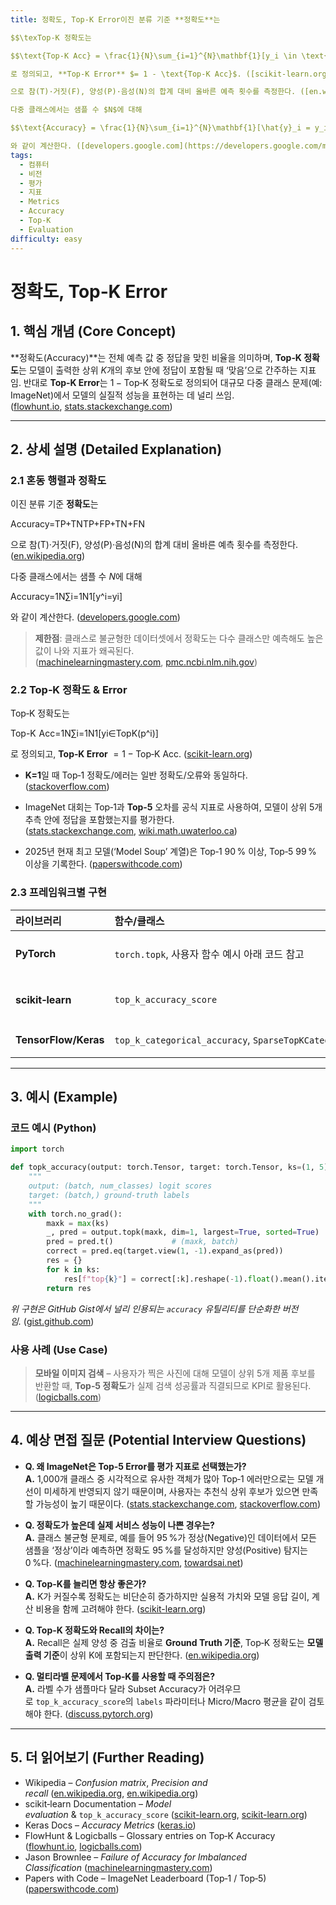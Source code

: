 ```yaml
---
title: 정확도, Top-K Error이진 분류 기준 **정확도**는

$$\texTop‑K 정확도는

$$\text{Top-K Acc} = \frac{1}{N}\sum_{i=1}^{N}\mathbf{1}[y_i \in \text{TopK}(\hat{p}_i)]$$

로 정의되고, **Top‑K Error** $= 1 - \text{Top‑K Acc}$. ([scikit-learn.org](https://scikit-learn.org/stable/modules/generated/sklearn.metrics.top_k_accuracy_score.html?utm_source=chatgpt.com))uracy} = \frac{TP + TN}{TP + FP + TN + FN}$$

으로 참(T)·거짓(F), 양성(P)·음성(N)의 합계 대비 올바른 예측 횟수를 측정한다. ([en.wikipedia.org](https://en.wikipedia.org/wiki/Confusion_matrix?utm_source=chatgpt.com))

다중 클래스에서는 샘플 수 $N$에 대해

$$\text{Accuracy} = \frac{1}{N}\sum_{i=1}^{N}\mathbf{1}[\hat{y}_i = y_i]$$

와 같이 계산한다. ([developers.google.com](https://developers.google.com/machine-learning/crash-course/classification/accuracy-precision-recall?utm_source=chatgpt.com))-07-04
tags:
  - 컴퓨터
  - 비전
  - 평가
  - 지표
  - Metrics
  - Accuracy
  - Top-K
  - Evaluation
difficulty: easy
---
```


# 정확도, Top‑K Error

## 1. 핵심 개념 (Core Concept)

**정확도(Accuracy)**는 전체 예측 값 중 정답을 맞힌 비율을 의미하며, **Top‑K 정확도**는 모델이 출력한 상위 $K$개의 후보 안에 정답이 포함될 때 ‘맞음’으로 간주하는 지표임. 반대로 **Top‑K Error**는 $1-\text{Top‑K 정확도}$로 정의되어 대규모 다중 클래스 문제(예: ImageNet)에서 모델의 실질적 성능을 표현하는 데 널리 쓰임. ([flowhunt.io](https://www.flowhunt.io/glossary/top-k-accuracy/?utm_source=chatgpt.com), [stats.stackexchange.com](https://stats.stackexchange.com/questions/156471/imagenet-what-is-top-1-and-top-5-error-rate?utm_source=chatgpt.com))

---

## 2. 상세 설명 (Detailed Explanation)

### 2.1 혼동 행렬과 정확도

이진 분류 기준 **정확도**는

Accuracy=TP+TNTP+FP+TN+FN

으로 참(T)·거짓(F), 양성(P)·음성(N)의 합계 대비 올바른 예측 횟수를 측정한다. ([en.wikipedia.org](https://en.wikipedia.org/wiki/Confusion_matrix?utm_source=chatgpt.com))

다중 클래스에서는 샘플 수 $N$에 대해

Accuracy=1N∑i=1N1[y^i=yi]

와 같이 계산한다. ([developers.google.com](https://developers.google.com/machine-learning/crash-course/classification/accuracy-precision-recall?utm_source=chatgpt.com))

> **제한점**: 클래스로 불균형한 데이터셋에서 정확도는 다수 클래스만 예측해도 높은 값이 나와 지표가 왜곡된다. ([machinelearningmastery.com](https://www.machinelearningmastery.com/failure-of-accuracy-for-imbalanced-class-distributions/?utm_source=chatgpt.com), [pmc.ncbi.nlm.nih.gov](https://pmc.ncbi.nlm.nih.gov/articles/PMC10741524/?utm_source=chatgpt.com))

### 2.2 Top‑K 정확도 & Error

Top‑K 정확도는

Top-K  Acc=1N∑i=1N1[yi∈TopK(p^i)]

로 정의되고, **Top‑K Error** $=1-\text{Top‑K Acc}$. ([scikit-learn.org](https://scikit-learn.org/stable/modules/generated/sklearn.metrics.top_k_accuracy_score.html?utm_source=chatgpt.com))

- **K=1**일 때 Top‑1 정확도/에러는 일반 정확도/오류와 동일하다. ([stackoverflow.com](https://stackoverflow.com/questions/37668902/evaluation-calculate-top-n-accuracy-top-1-and-top-5?utm_source=chatgpt.com))
    
- ImageNet 대회는 Top‑1과 **Top‑5** 오차를 공식 지표로 사용하여, 모델이 상위 5개 추측 안에 정답을 포함했는지를 평가한다. ([stats.stackexchange.com](https://stats.stackexchange.com/questions/129395/imagenet-what-does-top-five-error-means?utm_source=chatgpt.com), [wiki.math.uwaterloo.ca](https://wiki.math.uwaterloo.ca/statwiki/index.php?title=Evaluating_Machine_Accuracy_on_ImageNet&utm_source=chatgpt.com))
    
- 2025년 현재 최고 모델(‘Model Soup’ 계열)은 Top‑1 90 % 이상, Top‑5 99 % 이상을 기록한다. ([paperswithcode.com](https://paperswithcode.com/sota/image-classification-on-imagenet?utm_source=chatgpt.com))
    

### 2.3 프레임워크별 구현

|라이브러리|함수/클래스|특징|
|:--|:--|:--|
|**PyTorch**|`torch.topk`, 사용자 함수 예시 아래 코드 참고|텐서 차원별 상위 K 인덱스 반환 ([stackoverflow.com](https://stackoverflow.com/questions/59474987/how-to-get-top-k-accuracy-in-semantic-segmentation-using-pytorch?utm_source=chatgpt.com))|
|**scikit‑learn**|`top_k_accuracy_score`|확률 입력 필요, 다중 라벨 지원 ([scikit-learn.org](https://scikit-learn.org/stable/modules/generated/sklearn.metrics.top_k_accuracy_score.html?utm_source=chatgpt.com))|
|**TensorFlow/Keras**|`top_k_categorical_accuracy`, `SparseTopKCategoricalAccuracy`|모델 컴파일 시 메트릭 지정 가능 ([keras.io](https://keras.io/api/metrics/accuracy_metrics/?utm_source=chatgpt.com))|

---

## 3. 예시 (Example)

### 코드 예시 (Python)

```python
import torch

def topk_accuracy(output: torch.Tensor, target: torch.Tensor, ks=(1, 5)):
    """
    output: (batch, num_classes) logit scores
    target: (batch,) ground‑truth labels
    """
    with torch.no_grad():
        maxk = max(ks)
        _, pred = output.topk(maxk, dim=1, largest=True, sorted=True)
        pred = pred.t()             # (maxk, batch)
        correct = pred.eq(target.view(1, -1).expand_as(pred))
        res = {}
        for k in ks:
            res[f"top{k}"] = correct[:k].reshape(-1).float().mean().item()
        return res
```

_위 구현은 GitHub Gist에서 널리 인용되는 `accuracy` 유틸리티를 단순화한 버전임._ ([gist.github.com](https://gist.github.com/weiaicunzai/2a5ae6eac6712c70bde0630f3e76b77b?utm_source=chatgpt.com))

### 사용 사례 (Use Case)

> **모바일 이미지 검색** – 사용자가 찍은 사진에 대해 모델이 상위 5개 제품 후보를 반환할 때, **Top‑5 정확도**가 실제 검색 성공률과 직결되므로 KPI로 활용된다. ([logicballs.com](https://logicballs.com/glossary/top-k-accuracy/?utm_source=chatgpt.com))

---

## 4. 예상 면접 질문 (Potential Interview Questions)

- **Q. 왜 ImageNet은 Top‑5 Error를 평가 지표로 선택했는가?**  
    **A.** 1,000개 클래스 중 시각적으로 유사한 객체가 많아 Top‑1 에러만으로는 모델 개선이 미세하게 반영되지 않기 때문이며, 사용자는 추천식 상위 후보가 있으면 만족할 가능성이 높기 때문이다. ([stats.stackexchange.com](https://stats.stackexchange.com/questions/156471/imagenet-what-is-top-1-and-top-5-error-rate?utm_source=chatgpt.com), [stackoverflow.com](https://stackoverflow.com/questions/37668902/evaluation-calculate-top-n-accuracy-top-1-and-top-5?utm_source=chatgpt.com))
    
- **Q. 정확도가 높은데 실제 서비스 성능이 나쁜 경우는?**  
    **A.** 클래스 불균형 문제로, 예를 들어 95 %가 정상(Negative)인 데이터에서 모든 샘플을 ‘정상’이라 예측하면 정확도 95 %를 달성하지만 양성(Positive) 탐지는 0 %다. ([machinelearningmastery.com](https://www.machinelearningmastery.com/failure-of-accuracy-for-imbalanced-class-distributions/?utm_source=chatgpt.com), [towardsai.net](https://towardsai.net/p/l/why-accuracy-is-not-a-good-metric-for-imbalanced-data?utm_source=chatgpt.com))
    
- **Q. Top‑K를 늘리면 항상 좋은가?**  
    **A.** K가 커질수록 정확도는 비단순히 증가하지만 실용적 가치와 모델 응답 길이, 계산 비용을 함께 고려해야 한다. ([scikit-learn.org](https://scikit-learn.org/stable/modules/model_evaluation.html?utm_source=chatgpt.com))
    
- **Q. Top‑K 정확도와 Recall의 차이는?**  
    **A.** Recall은 실제 양성 중 검출 비율로 **Ground Truth 기준**, Top‑K 정확도는 **모델 출력 기준**이 상위 K에 포함되는지 판단한다. ([en.wikipedia.org](https://en.wikipedia.org/wiki/Precision_and_recall?utm_source=chatgpt.com))
    
- **Q. 멀티라벨 문제에서 Top‑K를 사용할 때 주의점은?**  
    **A.** 라벨 수가 샘플마다 달라 Subset Accuracy가 어려우므로 `top_k_accuracy_score`의 `labels` 파라미터나 Micro/Macro 평균을 같이 검토해야 한다. ([discuss.pytorch.org](https://discuss.pytorch.org/t/top-k-accuracy-for-multilabel-classification/112939?utm_source=chatgpt.com))
    

---

## 5. 더 읽어보기 (Further Reading)

- Wikipedia – _Confusion matrix_, _Precision and recall_ ([en.wikipedia.org](https://en.wikipedia.org/wiki/Confusion_matrix?utm_source=chatgpt.com), [en.wikipedia.org](https://en.wikipedia.org/wiki/Precision_and_recall?utm_source=chatgpt.com))
- scikit‑learn Documentation – _Model evaluation_ & `top_k_accuracy_score` ([scikit-learn.org](https://scikit-learn.org/stable/modules/model_evaluation.html?utm_source=chatgpt.com), [scikit-learn.org](https://scikit-learn.org/stable/modules/generated/sklearn.metrics.top_k_accuracy_score.html?utm_source=chatgpt.com))
- Keras Docs – _Accuracy Metrics_ ([keras.io](https://keras.io/api/metrics/accuracy_metrics/?utm_source=chatgpt.com))
- FlowHunt & Logicballs – Glossary entries on Top‑K Accuracy ([flowhunt.io](https://www.flowhunt.io/glossary/top-k-accuracy/?utm_source=chatgpt.com), [logicballs.com](https://logicballs.com/glossary/top-k-accuracy/?utm_source=chatgpt.com))
- Jason Brownlee – _Failure of Accuracy for Imbalanced Classification_ ([machinelearningmastery.com](https://www.machinelearningmastery.com/failure-of-accuracy-for-imbalanced-class-distributions/?utm_source=chatgpt.com))
- Papers with Code – ImageNet Leaderboard (Top‑1 / Top‑5) ([paperswithcode.com](https://paperswithcode.com/sota/image-classification-on-imagenet?utm_source=chatgpt.com))